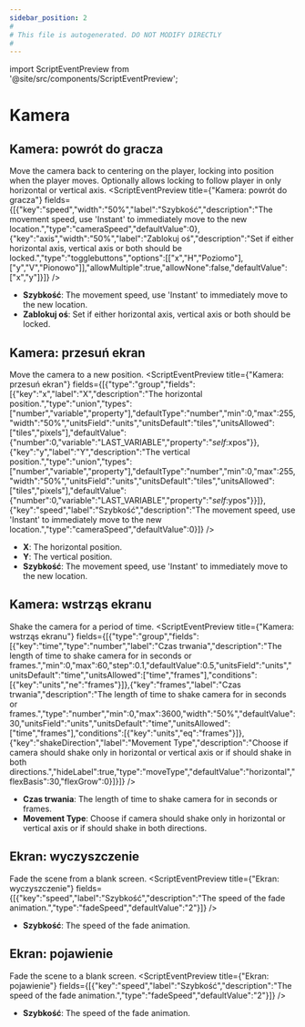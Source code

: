```yaml
---
sidebar_position: 2
#
# This file is autogenerated. DO NOT MODIFY DIRECTLY
#
---
```


import ScriptEventPreview from '@site/src/components/ScriptEventPreview';

# Kamera

## Kamera: powrót do gracza
Move the camera back to centering on the player, locking into position when the player moves. Optionally allows locking to follow player in only horizontal or vertical axis.
<ScriptEventPreview title={"Kamera: powrót do gracza"} fields={[{"key":"speed","width":"50%","label":"Szybkość","description":"The movement speed, use 'Instant' to immediately move to the new location.","type":"cameraSpeed","defaultValue":0},{"key":"axis","width":"50%","label":"Zablokuj oś","description":"Set if either horizontal axis, vertical axis or both should be locked.","type":"togglebuttons","options":[["x","H","Poziomo"],["y","V","Pionowo"]],"allowMultiple":true,"allowNone":false,"defaultValue":["x","y"]}]} />

- **Szybkość**: The movement speed, use 'Instant' to immediately move to the new location.  
- **Zablokuj oś**: Set if either horizontal axis, vertical axis or both should be locked.  

## Kamera: przesuń ekran
Move the camera to a new position.
<ScriptEventPreview title={"Kamera: przesuń ekran"} fields={[{"type":"group","fields":[{"key":"x","label":"X","description":"The horizontal position.","type":"union","types":["number","variable","property"],"defaultType":"number","min":0,"max":255,"width":"50%","unitsField":"units","unitsDefault":"tiles","unitsAllowed":["tiles","pixels"],"defaultValue":{"number":0,"variable":"LAST_VARIABLE","property":"$self$:xpos"}},{"key":"y","label":"Y","description":"The vertical position.","type":"union","types":["number","variable","property"],"defaultType":"number","min":0,"max":255,"width":"50%","unitsField":"units","unitsDefault":"tiles","unitsAllowed":["tiles","pixels"],"defaultValue":{"number":0,"variable":"LAST_VARIABLE","property":"$self$:ypos"}}]},{"key":"speed","label":"Szybkość","description":"The movement speed, use 'Instant' to immediately move to the new location.","type":"cameraSpeed","defaultValue":0}]} />

- **X**: The horizontal position.  
- **Y**: The vertical position.  
- **Szybkość**: The movement speed, use 'Instant' to immediately move to the new location.  

## Kamera: wstrząs ekranu
Shake the camera for a period of time.
<ScriptEventPreview title={"Kamera: wstrząs ekranu"} fields={[{"type":"group","fields":[{"key":"time","type":"number","label":"Czas trwania","description":"The length of time to shake camera for in seconds or frames.","min":0,"max":60,"step":0.1,"defaultValue":0.5,"unitsField":"units","unitsDefault":"time","unitsAllowed":["time","frames"],"conditions":[{"key":"units","ne":"frames"}]},{"key":"frames","label":"Czas trwania","description":"The length of time to shake camera for in seconds or frames.","type":"number","min":0,"max":3600,"width":"50%","defaultValue":30,"unitsField":"units","unitsDefault":"time","unitsAllowed":["time","frames"],"conditions":[{"key":"units","eq":"frames"}]},{"key":"shakeDirection","label":"Movement Type","description":"Choose if camera should shake only in horizontal or vertical axis or if should shake in both directions.","hideLabel":true,"type":"moveType","defaultValue":"horizontal","flexBasis":30,"flexGrow":0}]}]} />

- **Czas trwania**: The length of time to shake camera for in seconds or frames.  
- **Movement Type**: Choose if camera should shake only in horizontal or vertical axis or if should shake in both directions.  

## Ekran: wyczyszczenie
Fade the scene from a blank screen.
<ScriptEventPreview title={"Ekran: wyczyszczenie"} fields={[{"key":"speed","label":"Szybkość","description":"The speed of the fade animation.","type":"fadeSpeed","defaultValue":"2"}]} />

- **Szybkość**: The speed of the fade animation.  

## Ekran: pojawienie
Fade the scene to a blank screen.
<ScriptEventPreview title={"Ekran: pojawienie"} fields={[{"key":"speed","label":"Szybkość","description":"The speed of the fade animation.","type":"fadeSpeed","defaultValue":"2"}]} />

- **Szybkość**: The speed of the fade animation.  

